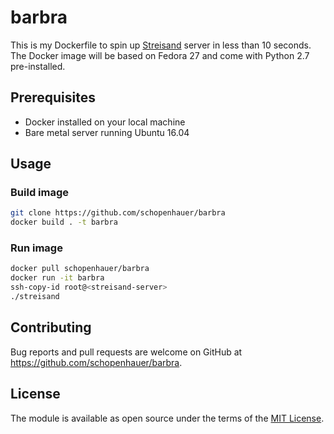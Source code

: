 # barbra

This is my Dockerfile to spin up [Streisand](https://github.com/StreisandEffect/streisand) server in less than 10 seconds. The Docker image will be based on Fedora 27 and come with Python 2.7 pre-installed.

## Prerequisites

- Docker installed on your local machine
- Bare metal server running Ubuntu 16.04

## Usage

### Build image

```sh
git clone https://github.com/schopenhauer/barbra
docker build . -t barbra
```

### Run image

```sh
docker pull schopenhauer/barbra
docker run -it barbra
ssh-copy-id root@<streisand-server>
./streisand
```

## Contributing

Bug reports and pull requests are welcome on GitHub at https://github.com/schopenhauer/barbra.

## License

The module is available as open source under the terms of the [MIT License](http://opensource.org/licenses/MIT).
